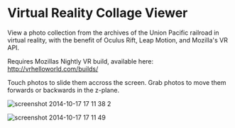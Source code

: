 # Virtual Reality Collage Viewer

View a photo collection from the archives of the Union Pacific railroad in virtual reality, with the benefit of  Oculus Rift, Leap Motion, and Mozilla's VR API.

Requires Mozillas Nightly VR build, available here: http://vrhelloworld.com/builds/

Touch photos to slide them accross the screen.  Grab photos to move them forwards or backwards in the z-plane.


![screenshot 2014-10-17 17 11 38 2](https://cloud.githubusercontent.com/assets/407497/4687784/53a4b8c4-565d-11e4-94f9-214137e9bff3.png)

![screenshot 2014-10-17 17 11 49](https://cloud.githubusercontent.com/assets/407497/4687787/64c7d21c-565d-11e4-98e4-ca36bfc6aaee.png)
